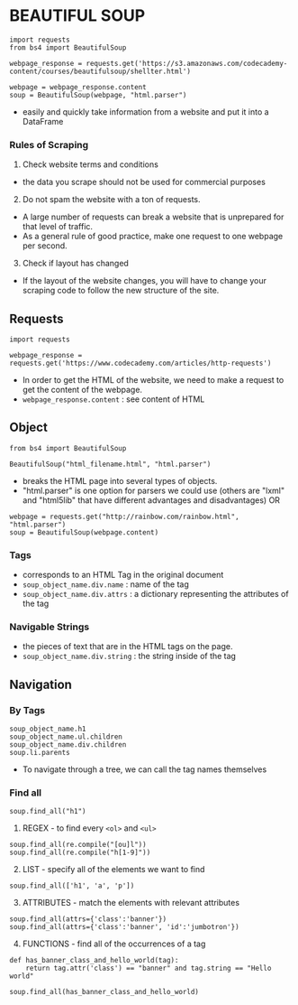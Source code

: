 
# BEAUTIFUL SOUP
```
import requests
from bs4 import BeautifulSoup

webpage_response = requests.get('https://s3.amazonaws.com/codecademy-content/courses/beautifulsoup/shellter.html')

webpage = webpage_response.content
soup = BeautifulSoup(webpage, "html.parser")
```
- easily and quickly take information from a website and put it into a DataFrame

### Rules of Scraping
1. Check website terms and conditions
- the data you scrape should not be used for commercial purposes
2. Do not spam the website with a ton of requests. 
- A large number of requests can break a website that is unprepared for that level of traffic. 
- As a general rule of good practice, make one request to one webpage per second.
3. Check if layout has changed
- If the layout of the website changes, you will have to change your scraping code to follow the new structure of the site.

## Requests
```
import requests

webpage_response = requests.get('https://www.codecademy.com/articles/http-requests')
```
- In order to get the HTML of the website, we need to make a request to get the content of the webpage.
- `webpage_response.content` : see content of HTML

## Object
```
from bs4 import BeautifulSoup

BeautifulSoup("html_filename.html", "html.parser")
```
-  breaks the HTML page into several types of objects.
- "html.parser" is one option for parsers we could use (others are "lxml" and "html5lib" that have different advantages and disadvantages)
OR
```
webpage = requests.get("http://rainbow.com/rainbow.html", "html.parser")
soup = BeautifulSoup(webpage.content)
```

### Tags
- corresponds to an HTML Tag in the original document
- `soup_object_name.div.name` : name of the tag
- `soup_object_name.div.attrs` : a dictionary representing the attributes of the tag

### Navigable Strings
- the pieces of text that are in the HTML tags on the page. 
- `soup_object_name.div.string` : the string inside of the tag


## Navigation

### By Tags
```
soup_object_name.h1
soup_object_name.ul.children
soup_object_name.div.children
soup.li.parents

```
- To navigate through a tree, we can call the tag names themselves

### Find all
```
soup.find_all("h1")
```
1. REGEX - to find every `<ol>` and `<ul>`
```
soup.find_all(re.compile("[ou]l"))
soup.find_all(re.compile("h[1-9]"))
```

2. LIST - specify all of the elements we want to find
```
soup.find_all(['h1', 'a', 'p'])
```

3. ATTRIBUTES - match the elements with relevant attributes
```
soup.find_all(attrs={'class':'banner'})
soup.find_all(attrs={'class':'banner', 'id':'jumbotron'})
```

4.  FUNCTIONS - find all of the occurrences of a tag
```
def has_banner_class_and_hello_world(tag):
    return tag.attr('class') == "banner" and tag.string == "Hello world"

soup.find_all(has_banner_class_and_hello_world)
```
